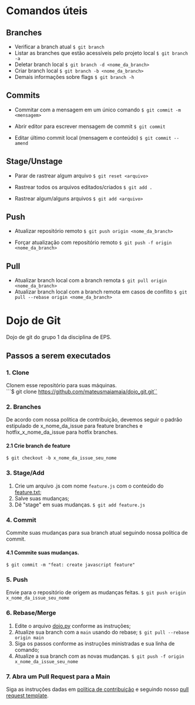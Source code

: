 # Comandos úteis
## Branches
* Verificar a branch atual
  ```$ git branch```
* Listar as branches que estão acessíveis pelo projeto local
  ```$ git branch -a```
* Deletar branch local
  ```$ git branch -d <nome_da_branch>```
* Criar branch local
  ```$ git branch -b <nome_da_branch>```
* Demais informações sobre flags
  ```$ git branch -h```
  
## Commits
* Commitar com a mensagem em um único comando
  ```$ git commit -m <mensagem>```

* Abrir editor para escrever mensagem de commit
  ```$ git commit```
  
* Editar último commit local (mensagem e conteúdo)
  ```$ git commit --amend```

## Stage/Unstage
* Parar de rastrear algum arquivo
  ```$ git reset <arquivo>```
  
* Rastrear todos os arquivos editados/criados
  ```$ git add .```
  
* Rastrear algum/alguns arquivos
  ```$ git add <arquivo>```
  
## Push
* Atualizar repositório remoto
  ```$ git push origin <nome_da_branch>```
  
* Forçar atualização com repositório remoto
  ```$ git push -f origin <nome_da_branch>```
## Pull
* Atualizar branch local com a branch remota
  ```$ git pull origin <nome_da_branch>```
* Atualizar branch local com a branch remota em casos de conflito
  ```$ git pull --rebase origin <nome_da_branch>```

# Dojo de Git
Dojo de git do grupo 1 da disciplina de EPS.

## Passos a serem executados
### 1. Clone
Clonem esse repositório para suas máquinas.  
```$ git clone https://github.com/mateusmaiamaia/dojo_git.git``

### 2. Branches

De acordo com nossa política de contribuição, devemos seguir o padrão estipulado de x_nome_da_issue para feature branches e hotfix_x_nome_da_issue para hotfix branches.

#### 2.1 Crie branch de feature
```$ git checkout -b x_nome_da_issue_seu_nome```

### 3. Stage/Add
1. Crie um arquivo .js com nome `feature.js` com o conteúdo do [feature.txt](feature.txt);
2. Salve suas mudanças;
3. Dê "stage" em suas mudanças. ```$ git add feature.js```

### 4. Commit
Commite suas mudanças para sua branch atual seguindo nossa política de commit.
#### 4.1 Commite suas mudanças.
```$ git commit -m "feat: create javascript feature"```

### 5. Push
Envie para o repositório de origem as mudanças feitas.
```$ git push origin x_nome_da_issue_seu_nome```

### 6. Rebase/Merge
1. Edite o arquivo [dojo.py](dojo.py) conforme as instruções;
2. Atualize sua branch com a `main` usando do rebase; ```$ git pull --rebase origin main```
3. Siga os passos conforme as instruções ministradas e sua linha de comando;
4. Atualize a sua branch com as novas mudanças. ```$ git push -f origin x_nome_da_issue_seu_nome```

### 7. Abra um Pull Request para a Main
Siga as instruções dadas em [política de contribuição](https://github.com/fga-eps-mds/EPS-2020-2-G1/blob/main/CONTRIBUTING.md) e seguindo nosso [pull request template](https://github.com/fga-eps-mds/EPS-2020-2-G1/blob/main/.github/pull_request_template.md).
